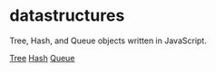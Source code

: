 datastructures
==============

Tree, Hash, and Queue objects written in JavaScript.

[Tree](https://github.com/rranauro/datastructures/blob/master/doc/tree.md)
[Hash](https://github.com/rranauro/datastructures/blob/master/doc/hash.md)
[Queue](https://github.com/rranauro/datastructures/blob/master/doc/queue.md)
